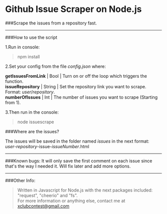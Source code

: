 # Github Issue Scraper on Node.js

###Scrape the issues from a repository fast.

---


###How to use the script

1.Run in console:<br/>
>npm install

2.Set your config from the file *config.json* where:

**getIssuesFromLink** |  Bool  | Turn on or off the loop which triggers the function.<br/>
**issueRepository**   | String | Set the repository link you want to scrape. Format: *user*/*repository*.<br/>
**numberOfIssues**    |  Int   | The number of issues you want to scrape (Starting from 1).<br/>

3.Then run in the console:<br/>
>node issuescrape

###Where are the issues?

The issues will be saved in the folder named *issues* in the next format:<br/>
*user*-*repository*-issue-*issueNumber*.html


---

###Known bugs:
It will only save the first comment on each issue since that's the way I needed it. Will fix later and add more options.

---

###Other Info:
>Written in Javascript for Node.js with the next packages included: "request", "cheerio" and "fs".<br/>
>For more information or anything else, contact me at xclubcontest@gmail.com